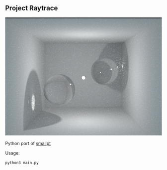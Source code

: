 ## Project Raytrace

![result.png](result.png)

Python port of [smallpt](http://www.kevinbeason.com/smallpt/)

Usage:

```bash
python3 main.py
```

